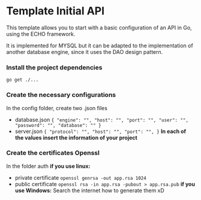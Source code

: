 # Template Initial API

This template allows you to start with a basic configuration of an API in Go, using the ECHO framework.

It is implemented for MYSQL but it can be adapted to the implementation of another database engine, since it uses the DAO design pattern.

### Install the project dependencies
`go get ./...`

### Create the necessary configurations
In the config folder, create two .json files
* database.json
        `
          {
            "engine": "",
            "host": "",
            "port": "",
            "user": "",
            "password": "",
            "database": ""
          }
        `
* server.json
        `
          {
            "protocol": "",
            "host": "",
            "port": "",
          }
        `
**In each of the values ​​insert the information of your project**

### Create the certificates Openssl
In the folder auth
**if you use linux:**
* private certificate
  `openssl genrsa -out app.rsa 1024`
* public certificate
  `openssl rsa -in app.rsa -pubout > app.rsa.pub`
**if you use Windows:**
Search the internet how to generate them xD

